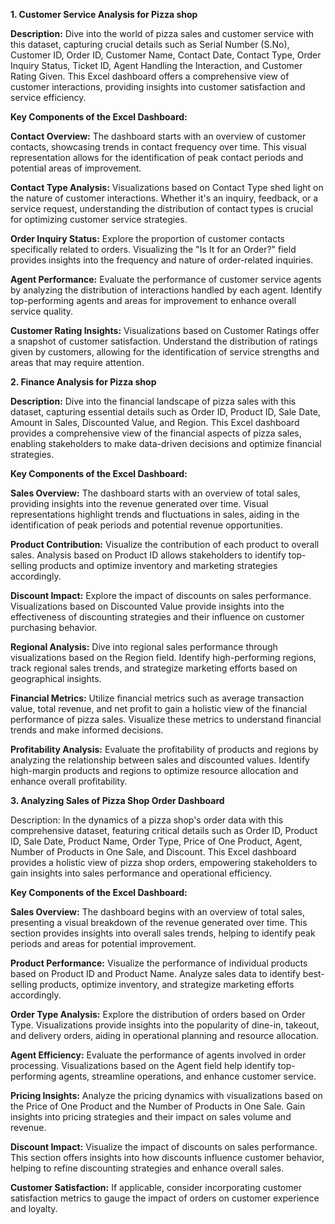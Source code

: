 **1. Customer Service Analysis for Pizza shop**

**Description:**
Dive into the world of pizza sales and customer service with this dataset, capturing crucial details such as Serial Number (S.No), Customer ID, Order ID, Customer Name, Contact Date, Contact Type, Order Inquiry Status, Ticket ID, Agent Handling the Interaction, and Customer Rating Given. This Excel dashboard offers a comprehensive view of customer interactions, providing insights into customer satisfaction and service efficiency.

**Key Components of the Excel Dashboard:**

**Contact Overview:** The dashboard starts with an overview of customer contacts, showcasing trends in contact frequency over time. This visual representation allows for the identification of peak contact periods and potential areas of improvement.

**Contact Type Analysis:** Visualizations based on Contact Type shed light on the nature of customer interactions. Whether it's an inquiry, feedback, or a service request, understanding the distribution of contact types is crucial for optimizing customer service strategies.

**Order Inquiry Status:** Explore the proportion of customer contacts specifically related to orders. Visualizing the "Is It for an Order?" field provides insights into the frequency and nature of order-related inquiries.

**Agent Performance:** Evaluate the performance of customer service agents by analyzing the distribution of interactions handled by each agent. Identify top-performing agents and areas for improvement to enhance overall service quality.

**Customer Rating Insights:** Visualizations based on Customer Ratings offer a snapshot of customer satisfaction. Understand the distribution of ratings given by customers, allowing for the identification of service strengths and areas that may require attention.

**2. Finance Analysis for Pizza shop**

**Description:** Dive into the financial landscape of pizza sales with this dataset, capturing essential details such as Order ID, Product ID, Sale Date, Amount in Sales, Discounted Value, and Region. This Excel dashboard provides a comprehensive view of the financial aspects of pizza sales, enabling stakeholders to make data-driven decisions and optimize financial strategies.

**Key Components of the Excel Dashboard:**

**Sales Overview:** The dashboard starts with an overview of total sales, providing insights into the revenue generated over time. Visual representations highlight trends and fluctuations in sales, aiding in the identification of peak periods and potential revenue opportunities.

**Product Contribution:** Visualize the contribution of each product to overall sales. Analysis based on Product ID allows stakeholders to identify top-selling products and optimize inventory and marketing strategies accordingly.

**Discount Impact:** Explore the impact of discounts on sales performance. Visualizations based on Discounted Value provide insights into the effectiveness of discounting strategies and their influence on customer purchasing behavior.

**Regional Analysis:** Dive into regional sales performance through visualizations based on the Region field. Identify high-performing regions, track regional sales trends, and strategize marketing efforts based on geographical insights.

**Financial Metrics:** Utilize financial metrics such as average transaction value, total revenue, and net profit to gain a holistic view of the financial performance of pizza sales. Visualize these metrics to understand financial trends and make informed decisions.

**Profitability Analysis:** Evaluate the profitability of products and regions by analyzing the relationship between sales and discounted values. Identify high-margin products and regions to optimize resource allocation and enhance overall profitability.

**3. Analyzing Sales of Pizza Shop Order Dashboard**

Description: In the dynamics of a pizza shop's order data with this comprehensive dataset, featuring critical details such as Order ID, Product ID, Sale Date, Product Name, Order Type, Price of One Product, Agent, Number of Products in One Sale, and Discount. This Excel dashboard provides a holistic view of pizza shop orders, empowering stakeholders to gain insights into sales performance and operational efficiency.

**Key Components of the Excel Dashboard:**

**Sales Overview:** The dashboard begins with an overview of total sales, presenting a visual breakdown of the revenue generated over time. This section provides insights into overall sales trends, helping to identify peak periods and areas for potential improvement.

**Product Performance:** Visualize the performance of individual products based on Product ID and Product Name. Analyze sales data to identify best-selling products, optimize inventory, and strategize marketing efforts accordingly.

**Order Type Analysis:** Explore the distribution of orders based on Order Type. Visualizations provide insights into the popularity of dine-in, takeout, and delivery orders, aiding in operational planning and resource allocation.

**Agent Efficiency:** Evaluate the performance of agents involved in order processing. Visualizations based on the Agent field help identify top-performing agents, streamline operations, and enhance customer service.

**Pricing Insights:** Analyze the pricing dynamics with visualizations based on the Price of One Product and the Number of Products in One Sale. Gain insights into pricing strategies and their impact on sales volume and revenue.

**Discount Impact:** Visualize the impact of discounts on sales performance. This section offers insights into how discounts influence customer behavior, helping to refine discounting strategies and enhance overall sales.

**Customer Satisfaction:** If applicable, consider incorporating customer satisfaction metrics to gauge the impact of orders on customer experience and loyalty.

